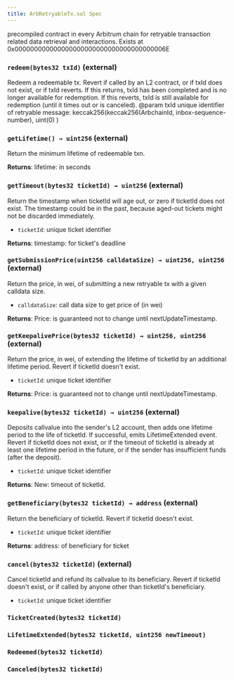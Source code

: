 ```yaml
---
title: ArbRetryableTx.sol Spec
---
```


precompiled contract in every Arbitrum chain for retryable transaction related data retrieval and interactions. Exists at 0x000000000000000000000000000000000000006E

### `redeem(bytes32 txId)` (external)

Redeem a redeemable tx.
Revert if called by an L2 contract, or if txId does not exist, or if txId reverts.
If this returns, txId has been completed and is no longer available for redemption.
If this reverts, txId is still available for redemption (until it times out or is canceled).
@param txId unique identifier of retryable message: keccak256(keccak256(ArbchainId, inbox-sequence-number), uint(0) )

### `getLifetime() → uint256` (external)

Return the minimum lifetime of redeemable txn.

**Returns**: lifetime: in seconds

### `getTimeout(bytes32 ticketId) → uint256` (external)

Return the timestamp when ticketId will age out, or zero if ticketId does not exist.
The timestamp could be in the past, because aged-out tickets might not be discarded immediately.

- `ticketId`: unique ticket identifier

**Returns**: timestamp: for ticket's deadline

### `getSubmissionPrice(uint256 calldataSize) → uint256, uint256` (external)

Return the price, in wei, of submitting a new retryable tx with a given calldata size.

- `calldataSize`: call data size to get price of (in wei)

**Returns**: Price: is guaranteed not to change until nextUpdateTimestamp.

### `getKeepalivePrice(bytes32 ticketId) → uint256, uint256` (external)

Return the price, in wei, of extending the lifetime of ticketId by an additional lifetime period. Revert if ticketId doesn't exist.

- `ticketId`: unique ticket identifier

**Returns**: Price: is guaranteed not to change until nextUpdateTimestamp.

### `keepalive(bytes32 ticketId) → uint256` (external)

Deposits callvalue into the sender's L2 account, then adds one lifetime period to the life of ticketId.
If successful, emits LifetimeExtended event.
Revert if ticketId does not exist, or if the timeout of ticketId is already at least one lifetime period in the future, or if the sender has insufficient funds (after the deposit).

- `ticketId`: unique ticket identifier

**Returns**: New: timeout of ticketId.

### `getBeneficiary(bytes32 ticketId) → address` (external)

Return the beneficiary of ticketId.
Revert if ticketId doesn't exist.

- `ticketId`: unique ticket identifier

**Returns**: address: of beneficiary for ticket

### `cancel(bytes32 ticketId)` (external)

Cancel ticketId and refund its callvalue to its beneficiary.
Revert if ticketId doesn't exist, or if called by anyone other than ticketId's beneficiary.

- `ticketId`: unique ticket identifier

### `TicketCreated(bytes32 ticketId)`

### `LifetimeExtended(bytes32 ticketId, uint256 newTimeout)`

### `Redeemed(bytes32 ticketId)`

### `Canceled(bytes32 ticketId)`
